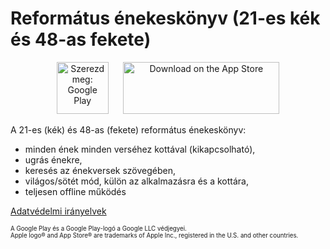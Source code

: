 # Református énekeskönyv (21-es kék és 48-as fekete)

<p align="center">
<a href='https://play.google.com/store/apps/details?id=com.github.reformatus.enekeskonyv'><img style='height: 83px' alt='Szerezd meg: Google Play' src='https://play.google.com/intl/en_us/badges/static/images/badges/hu_badge_web_generic.png'/></a>&nbsp;&nbsp;&nbsp;&nbsp;&nbsp;&nbsp;<a href="https://apps.apple.com/us/app/reform%C3%A1tus-%C3%A9nekesk%C3%B6nyv-21-48/id1661694803" style="width: 250px; height: 83px;"><img src="https://tools.applemediaservices.com/api/badges/download-on-the-app-store/black/hu-hu?size=250x83&amp;releaseDate=1672272000" alt="Download on the App Store" style="width: 250px; height: 83px;"></a>
</p>

A 21-es (kék) és 48-as (fekete) református énekeskönyv:
- minden ének minden verséhez kottával (kikapcsolható),
- ugrás énekre,
- keresés az énekversek szövegében,
- világos/sötét mód, külön az alkalmazásra és a kottára,
- teljesen offline működés

[Adatvédelmi irányelvek](PRIVACY.md)

<sup><sub>A Google Play és a Google Play-logó a Google LLC védjegyei.<br />Apple logo® and App Store® are trademarks of Apple Inc., registered in the U.S. and other countries.</sub></sup>

